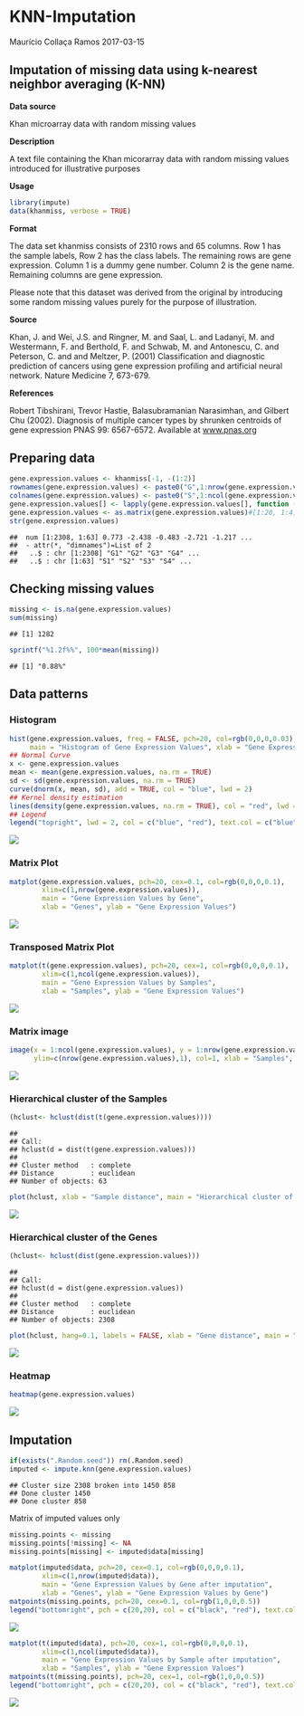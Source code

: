 KNN-Imputation
================
Maurício Collaça Ramos
2017-03-15

Imputation of missing data using k-nearest neighbor averaging (K-NN)
--------------------------------------------------------------------

**Data source**

Khan microarray data with random missing values

**Description**

A text file containing the Khan micorarray data with random missing values introduced for illustrative purposes

**Usage**

``` r
library(impute)
data(khanmiss, verbose = TRUE)
```

**Format**

The data set khanmiss consists of 2310 rows and 65 columns. Row 1 has the sample labels, Row 2 has the class labels. The remaining rows are gene expression. Column 1 is a dummy gene number. Column 2 is the gene name. Remaining columns are gene expression.

Please note that this dataset was derived from the original by introducing some random missing values purely for the purpose of illustration.

**Source**

Khan, J. and Wei, J.S. and Ringner, M. and Saal, L. and Ladanyi, M. and Westermann, F. and Berthold, F. and Schwab, M. and Antonescu, C. and Peterson, C. and and Meltzer, P. (2001) Classification and diagnostic prediction of cancers using gene expression profiling and artificial neural network. Nature Medicine 7, 673-679.

**References**

Robert Tibshirani, Trevor Hastie, Balasubramanian Narasimhan, and Gilbert Chu (2002). Diagnosis of multiple cancer types by shrunken centroids of gene expression PNAS 99: 6567-6572. Available at www.pnas.org

Preparing data
--------------

``` r
gene.expression.values <- khanmiss[-1, -(1:2)]
rownames(gene.expression.values) <- paste0("G",1:nrow(gene.expression.values))
colnames(gene.expression.values) <- paste0("S",1:ncol(gene.expression.values))
gene.expression.values[] <- lapply(gene.expression.values[], function (x) as.numeric(levels(x)[x]))
gene.expression.values <- as.matrix(gene.expression.values)#[1:20, 1:4]
str(gene.expression.values)
```

    ##  num [1:2308, 1:63] 0.773 -2.438 -0.483 -2.721 -1.217 ...
    ##  - attr(*, "dimnames")=List of 2
    ##   ..$ : chr [1:2308] "G1" "G2" "G3" "G4" ...
    ##   ..$ : chr [1:63] "S1" "S2" "S3" "S4" ...

Checking missing values
-----------------------

``` r
missing <- is.na(gene.expression.values)
sum(missing)
```

    ## [1] 1282

``` r
sprintf("%1.2f%%", 100*mean(missing))
```

    ## [1] "0.88%"

Data patterns
-------------

### Histogram

``` r
hist(gene.expression.values, freq = FALSE, pch=20, col=rgb(0,0,0,0.03), cex=0.1,
     main = "Histogram of Gene Expression Values", xlab = "Gene Expression Values")
## Normal Curve
x <- gene.expression.values
mean <- mean(gene.expression.values, na.rm = TRUE)
sd <- sd(gene.expression.values, na.rm = TRUE)
curve(dnorm(x, mean, sd), add = TRUE, col = "blue", lwd = 2)
## Kernel density estimation
lines(density(gene.expression.values, na.rm = TRUE), col = "red", lwd = 2)
## Legend
legend("topright", lwd = 2, col = c("blue", "red"), text.col = c("blue", "red"), legend = c("Normal Curve", "Kernel Density"))
```

![](README_files/figure-markdown_github/Histogram%20of%20Gene%20Expression%20Values-1.png)

### Matrix Plot

``` r
matplot(gene.expression.values, pch=20, cex=0.1, col=rgb(0,0,0,0.1),
        xlim=c(1,nrow(gene.expression.values)),
        main = "Gene Expression Values by Gene", 
        xlab = "Genes", ylab = "Gene Expression Values")
```

![](README_files/figure-markdown_github/Gene%20Expression%20Values%20by%20Gene-1.png)

### Transposed Matrix Plot

``` r
matplot(t(gene.expression.values), pch=20, cex=1, col=rgb(0,0,0,0.1),
        xlim=c(1,ncol(gene.expression.values)),
        main = "Gene Expression Values by Samples", 
        xlab = "Samples", ylab = "Gene Expression Values")
```

![](README_files/figure-markdown_github/Gene%20Expression%20Values%20by%20Samples-1.png)

### Matrix image

``` r
image(x = 1:ncol(gene.expression.values), y = 1:nrow(gene.expression.values), z = t(gene.expression.values),
      ylim=c(nrow(gene.expression.values),1), col=1, xlab = "Samples", ylab = "Genes", main="Missing Gene Expression Values")
```

![](README_files/figure-markdown_github/Gene%20Expression%20Matrix%20image-1.png)

### Hierarchical cluster of the Samples

``` r
(hclust<- hclust(dist(t(gene.expression.values))))
```

    ## 
    ## Call:
    ## hclust(d = dist(t(gene.expression.values)))
    ## 
    ## Cluster method   : complete 
    ## Distance         : euclidean 
    ## Number of objects: 63

``` r
plot(hclust, xlab = "Sample distance", main = "Hierarchical cluster of the Samples")
```

![](README_files/figure-markdown_github/Hierarchical%20cluster%20of%20the%20Samples-1.png)

### Hierarchical cluster of the Genes

``` r
(hclust<- hclust(dist(gene.expression.values)))
```

    ## 
    ## Call:
    ## hclust(d = dist(gene.expression.values))
    ## 
    ## Cluster method   : complete 
    ## Distance         : euclidean 
    ## Number of objects: 2308

``` r
plot(hclust, hang=0.1, labels = FALSE, xlab = "Gene distance", main = "Hierarchical cluster of the Genes")
```

![](README_files/figure-markdown_github/Hierarchical%20cluster%20of%20the%20Genes-1.png)

### Heatmap

``` r
heatmap(gene.expression.values)
```

![](README_files/figure-markdown_github/Gene%20Expression%20Heatmap-1.png)

Imputation
----------

``` r
if(exists(".Random.seed")) rm(.Random.seed)
imputed <- impute.knn(gene.expression.values)
```

    ## Cluster size 2308 broken into 1450 858 
    ## Done cluster 1450 
    ## Done cluster 858

Matrix of imputed values only

``` r
missing.points <- missing
missing.points[!missing] <- NA
missing.points[missing] <- imputed$data[missing]
```

``` r
matplot(imputed$data, pch=20, cex=0.1, col=rgb(0,0,0,0.1),
        xlim=c(1,nrow(imputed$data)),
        main = "Gene Expression Values by Gene after imputation", 
        xlab = "Genes", ylab = "Gene Expression Values by Gene")
matpoints(missing.points, pch=20, cex=0.1, col=rgb(1,0,0,0.5))
legend("bottomright", pch = c(20,20), col = c("black", "red"), text.col = c("black", "red"), legend = c("former", "imputed"))
```

![](README_files/figure-markdown_github/Gene%20Expression%20Values%20by%20Gene%20after%20imputation-1.png)

``` r
matplot(t(imputed$data), pch=20, cex=1, col=rgb(0,0,0,0.1),
        xlim=c(1,ncol(imputed$data)),
        main = "Gene Expression Values by Sample after imputation",
        xlab = "Samples", ylab = "Gene Expression Values")
matpoints(t(missing.points), pch=20, cex=1, col=rgb(1,0,0,0.5))
legend("bottomright", pch = c(20,20), col = c("black", "red"), text.col = c("black", "red"), legend = c("former", "imputed"))
```

![](README_files/figure-markdown_github/Gene%20Expression%20Values%20by%20Sample%20after%20imputation-1.png)
